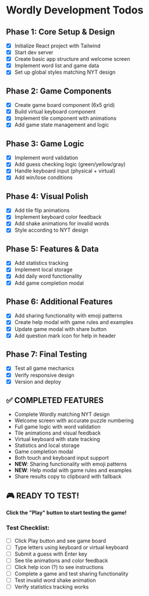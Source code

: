 # Wordly Development Todos

## Phase 1: Core Setup & Design
- [x] Initialize React project with Tailwind
- [x] Start dev server
- [x] Create basic app structure and welcome screen
- [x] Implement word list and game data
- [x] Set up global styles matching NYT design

## Phase 2: Game Components
- [x] Create game board component (6x5 grid)
- [x] Build virtual keyboard component
- [x] Implement tile component with animations
- [x] Add game state management and logic

## Phase 3: Game Logic
- [x] Implement word validation
- [x] Add guess checking logic (green/yellow/gray)
- [x] Handle keyboard input (physical + virtual)
- [x] Add win/lose conditions

## Phase 4: Visual Polish
- [x] Add tile flip animations
- [x] Implement keyboard color feedback
- [x] Add shake animations for invalid words
- [x] Style according to NYT design

## Phase 5: Features & Data
- [x] Add statistics tracking
- [x] Implement local storage
- [x] Add daily word functionality
- [x] Add game completion modal

## Phase 6: Additional Features
- [x] Add sharing functionality with emoji patterns
- [x] Create help modal with game rules and examples
- [x] Update game modal with share button
- [x] Add question mark icon for help in header

## Phase 7: Final Testing
- [x] Test all game mechanics
- [x] Verify responsive design
- [x] Version and deploy

## ✅ COMPLETED FEATURES
- Complete Wordly matching NYT design
- Welcome screen with accurate puzzle numbering
- Full game logic with word validation
- Tile animations and visual feedback
- Virtual keyboard with state tracking
- Statistics and local storage
- Game completion modal
- Both touch and keyboard input support
- **NEW**: Sharing functionality with emoji patterns
- **NEW**: Help modal with game rules and examples
- Share results copy to clipboard with fallback

## 🎮 READY TO TEST!
**Click the "Play" button to start testing the game!**

### Test Checklist:
- [ ] Click Play button and see game board
- [ ] Type letters using keyboard or virtual keyboard
- [ ] Submit a guess with Enter key
- [ ] See tile animations and color feedback
- [ ] Click help icon (?) to see instructions
- [ ] Complete a game and test sharing functionality
- [ ] Test invalid word shake animation
- [ ] Verify statistics tracking works

